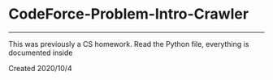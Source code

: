 # CodeForce-Problem-Intro-Crawler
---

This was previously a CS homework.
Read the Python file, everything is documented inside

Created 2020/10/4
